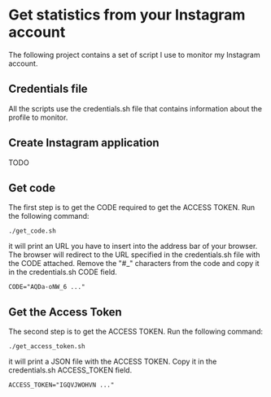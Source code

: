 # Get statistics from your Instagram account

The following project contains a set of script I use to monitor my Instagram account.

## Credentials file

All the scripts use the credentials.sh file that contains information about the profile to monitor.

## Create Instagram application

TODO

## Get code

The first step is to get the CODE required to get the ACCESS TOKEN. Run the following command:

```
./get_code.sh
```

it will print an URL you have to insert into the address bar of your browser. The browser will redirect to the URL specified in the credentials.sh file with the CODE attached. Remove the "#\_" characters from the code and copy it in the credentials.sh CODE field.

```
CODE="AQDa-oNW_6 ..."
```

## Get the Access Token

The second step is to get the ACCESS TOKEN. Run the following command:

```
./get_access_token.sh
```

it will print a JSON file with the ACCESS TOKEN. Copy it in the credentials.sh ACCESS_TOKEN field.

```
ACCESS_TOKEN="IGQVJWOHVN ..."
```
